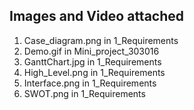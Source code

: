 ## Images and Video attached

1)  Case_diagram.png in 1_Requirements
2)  Demo.gif  in Mini_project_303016
3)  GanttChart.jpg in 1_Requirements
4)  High_Level.png in 1_Requirements
5)  Interface.png in 1_Requirements
6)  SWOT.png in 1_Requirements
 
